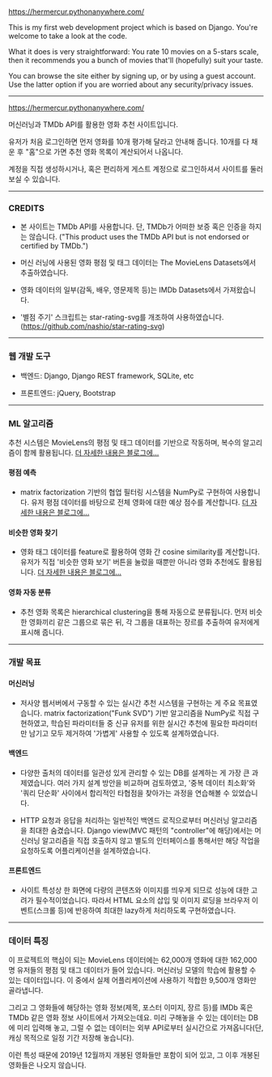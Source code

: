 https://hermercur.pythonanywhere.com/

This is my first web development project which is based on Django. You're welcome to take a look at the code.

What it does is very straightforward: You rate 10 movies on a 5-stars scale, then it recommends you a bunch of movies that'll (hopefully) suit your taste.

You can browse the site either by signing up, or by using a guest account. Use the latter option if you are worried about any security/privacy issues.

---

https://hermercur.pythonanywhere.com/

머신러닝과 TMDb API를 활용한 영화 추천 사이트입니다.

유저가 처음 로그인하면 먼저 영화를 10개 평가해 달라고 안내해 줍니다. 10개를 다 채운 후 "홈"으로 가면 추천 영화 목록이 계산되어서 나옵니다.

계정을 직접 생성하시거나, 혹은 편리하게 게스트 계정으로 로그인하셔서 사이트를 둘러보실 수 있습니다.

---

### CREDITS

- 본 사이트는 TMDb API를 사용합니다. 단, TMDb가 어떠한 보증 혹은 인증을 하지는 않습니다. ("This product uses the TMDb API but is not endorsed or certified by TMDb.")

- 머신 러닝에 사용된 영화 평점 및 태그 데이터는 The MovieLens Datasets에서 추출하였습니다.

- 영화 데이터의 일부(감독, 배우, 영문제목 등)는 IMDb Datasets에서 가져왔습니다.

- '별점 주기' 스크립트는 star-rating-svg를 개조하여 사용하였습니다. (https://github.com/nashio/star-rating-svg)

---

### 웹 개발 도구

- 백엔드: Django, Django REST framework, SQLite, etc

- 프론트엔드: jQuery, Bootstrap

---

### ML 알고리즘

추천 시스템은 MovieLens의 평점 및 태그 데이터를 기반으로 작동하며, 복수의 알고리즘이 함께 활용됩니다. [더 자세한 내용은 블로그에...](https://blog.naver.com/hermercur/221836101047)

#### 평점 예측

- matrix factorization 기반의 협업 필터링 시스템을 NumPy로 구현하여 사용합니다. 유저 평점 데이터를 바탕으로 전체 영화에 대한 예상 점수를 계산합니다.
  [더 자세한 내용은 블로그에...](https://blog.naver.com/hermercur/221803243551)

#### 비슷한 영화 찾기

- 영화 태그 데이터를 feature로 활용하여 영화 간 cosine similarity를 계산합니다. 유저가 직접 '비슷한 영화 보기' 버튼을 눌렀을 때뿐만 아니라 영화 추천에도 활용됩니다.
  [더 자세한 내용은 블로그에...](https://blog.naver.com/hermercur/221801410506)

#### 영화 자동 분류

- 추천 영화 목록은 hierarchical clustering을 통해 자동으로 분류됩니다. 먼저 비슷한 영화끼리 같은 그룹으로 묶은 뒤, 각 그룹을 대표하는 장르를 추출하여 유저에게 표시해 줍니다.

---

### 개발 목표

#### 머신러닝

- 저사양 웹서버에서 구동할 수 있는 실시간 추천 시스템을 구현하는 게 주요 목표였습니다. matrix factorization("Funk SVD") 기반 알고리즘을 NumPy로 직접 구현하였고, 학습된 파라미터들 중 신규 유저를 위한 실시간 추천에 필요한 파라미터만 남기고 모두 제거하여 '가볍게' 사용할 수 있도록 설계하였습니다.

#### 백엔드

- 다양한 출처의 데이터를 일관성 있게 관리할 수 있는 DB를 설계하는 게 가장 큰 과제였습니다. 여러 가지 설계 방안을 비교하며 검토하였고, '중복 데이터 최소화'와 '쿼리 단순화' 사이에서 합리적인 타협점을 찾아가는 과정을 연습해볼 수 있었습니다.

- HTTP 요청과 응답을 처리하는 일반적인 백엔드 로직으로부터 머신러닝 알고리즘을 최대한 숨겼습니다. Django view(MVC 패턴의 "controller"에 해당)에서는 머신러닝 알고리즘을 직접 호출하지 않고 별도의 인터페이스를 통해서만 해당 작업을 요청하도록 어플리케이션을 설계하였습니다.

#### 프론트엔드

- 사이트 특성상 한 화면에 다량의 콘텐츠와 이미지를 띄우게 되므로 성능에 대한 고려가 필수적이었습니다. 따라서 HTML 요소의 삽입 및 이미지 로딩을 브라우저 이벤트(스크롤 등)에 반응하여 최대한 lazy하게 처리하도록 구현하였습니다.

---

### 데이터 특징

이 프로젝트의 핵심이 되는 MovieLens 데이터에는 62,000개 영화에 대한 162,000명 유저들의 평점 및 태그 데이터가 들어 있습니다. 머신러닝 모델의 학습에 활용할 수 있는 데이터입니다. 이 중에서 실제 어플리케이션에 사용하기 적합한 9,500개 영화만 골라냅니다.

그리고 그 영화들에 해당하는 영화 정보(제목, 포스터 이미지, 장르 등)를 IMDb 혹은 TMDb 같은 영화 정보 사이트에서 가져오는데요. 미리 구해놓을 수 있는 데이터는 DB에 미리 입력해 놓고, 그럴 수 없는 데이터는 외부 API로부터 실시간으로 가져옵니다(단, 캐싱 목적으로 일정 기간 저장해 놓습니다).

이런 특성 때문에 2019년 12월까지 개봉된 영화들만 포함이 되어 있고, 그 이후 개봉된 영화들은 나오지 않습니다.
